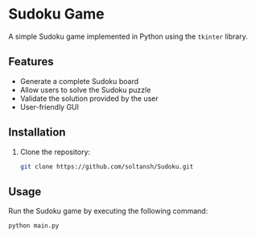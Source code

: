# Sudoku Game

A simple Sudoku game implemented in Python using the `tkinter` library.

## Features

- Generate a complete Sudoku board
- Allow users to solve the Sudoku puzzle
- Validate the solution provided by the user
- User-friendly GUI

## Installation

1. Clone the repository:
    ```sh
    git clone https://github.com/soltansh/Sudoku.git
    ```

## Usage

Run the Sudoku game by executing the following command:
```sh
python main.py
